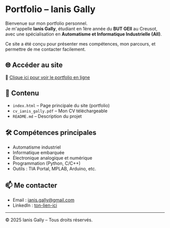 # Portfolio – Ianis Gally

Bienvenue sur mon portfolio personnel.  
Je m'appelle **Ianis Gally**, étudiant en 1ère année du **BUT GEII** au Creusot, avec une spécialisation en **Automatisme et Informatique Industrielle (AII)**.

Ce site a été conçu pour présenter mes compétences, mon parcours, et permettre de me contacter facilement.

## 🌐 Accéder au site
🔗 [Clique ici pour voir le portfolio en ligne](https://Gally-Ianis.github.io/portfolio-ianis-gally) 

## 📁 Contenu

- `index.html` – Page principale du site (portfolio)
- `cv_ianis_gally.pdf` – Mon CV téléchargeable
- `README.md` – Description du projet

## 🛠️ Compétences principales

- Automatisme industriel
- Informatique embarquée
- Électronique analogique et numérique
- Programmation (Python, C/C++)
- Outils : TIA Portal, MPLAB, Arduino, etc.

## 📫 Me contacter

- Email : ianis.gally@gmail.com  
- LinkedIn : [ton-lien-ici](https://linkedin.com)

---

© 2025 Ianis Gally – Tous droits réservés.

